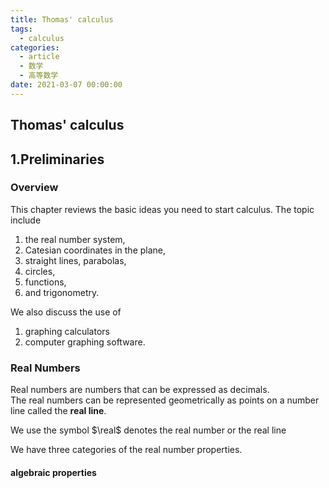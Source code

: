 ```yaml
---
title: Thomas' calculus
tags:
  - calculus
categories:
  - article
  - 数学
  - 高等数学
date: 2021-03-07 00:00:00
---
```


<style>
.center {
width: auto;
display: table;
margin - left: auto;
margin - right: auto;
}
// 图片居中
img {
position: relative;
left: 50%;
transform: translateX(-50%);
}
</style>

## Thomas' calculus

## 1.Preliminaries

### Overview

This chapter reviews the basic ideas you need to start calculus. The topic
include

1. the real number system,
2. Catesian coordinates in the plane,
3. straight lines, parabolas,
4. circles,
5. functions,
6. and trigonometry.

We also discuss the use of

1. graphing calculators
2. computer graphing software.

### Real Numbers

Real numbers are numbers that can be expressed as decimals.  
The real numbers can be represented geometrically as points on a number line called the **real line**.

We use the symbol $\real$ denotes the real number or the real line

We have three categories of the real number properties.

#### algebraic properties
